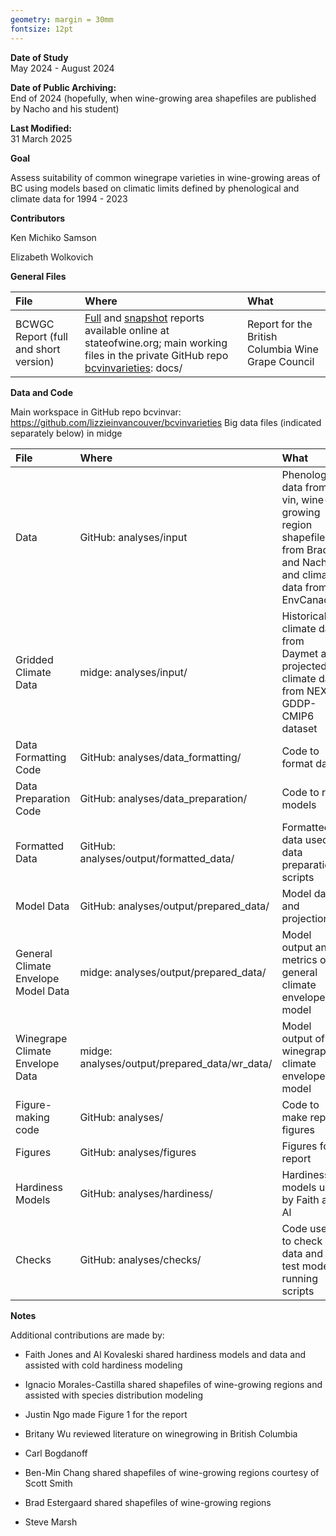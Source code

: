 ```yaml
---
geometry: margin = 30mm
fontsize: 12pt
---
```


__Date of Study__  
May 2024 - August 2024

__Date of Public Archiving:__  
End of 2024 (hopefully, when wine-growing area shapefiles are published by Nacho and his student)

__Last Modified:__  
31 March 2025

__Goal__  

Assess suitability of common winegrape varieties in wine-growing areas of BC using models based on climatic limits defined by phenological and climate data for 1994 - 2023

__Contributors__

Ken Michiko Samson

Elizabeth Wolkovich

__General Files__

| __File__  |__Where__ |__What__  |
|:---       |:-----    |:----     |
| BCWGC Report (full and short version) | [Full](https://stateofwine.org/wp-content/uploads/2024/09/bcvarsuitability.pdf) and [snapshot](https://stateofwine.org/wp-content/uploads/2024/09/bcvarsuitability_short.pdf) reports available online at stateofwine.org; main working files in the private GitHub repo [bcvinvarieties](https://github.com/lizzieinvancouver/bcvinvarieties): docs/ | Report for the British Columbia Wine Grape Council |

__Data and Code__

Main workspace in GitHub repo bcvinvar: https://github.com/lizzieinvancouver/bcvinvarieties
Big data files (indicated separately below) in midge

| __File__  |__Where__ |__What__  |
|:---       |:-----    |:----     |
| Data | GitHub: analyses/input | Phenological data from vin, wine-growing region shapefiles from Brad and Nacho, and climate data from EnvCanada|
| Gridded Climate Data | midge: analyses/input/ | Historical climate data from Daymet and projected climate data from NEX-GDDP-CMIP6 dataset |
| Data Formatting Code | GitHub: analyses/data_formatting/ | Code to format data |
| Data Preparation Code | GitHub: analyses/data_preparation/ | Code to run models |
| Formatted Data | GitHub: analyses/output/formatted_data/ | Formatted data used by data preparation scripts |
| Model Data | GitHub: analyses/output/prepared_data/ | Model data and projections |
| General Climate Envelope Model Data | midge: analyses/output/prepared_data/ | Model output and metrics of general climate envelope model  |
| Winegrape Climate Envelope Data | midge: analyses/output/prepared_data/wr_data/ | Model output of winegrape climate envelope model |
| Figure-making code | GitHub: analyses/ | Code to make report figures |
| Figures | GitHub: analyses/figures | Figures for report |
| Hardiness Models | GitHub: analyses/hardiness/ | Hardiness models used by Faith and Al |
| Checks | GitHub: analyses/checks/ | Code used to check data and test model-running scripts |

__Notes__

Additional contributions are made by:

- Faith Jones and Al Kovaleski shared hardiness models and data and assisted with cold hardiness modeling

- Ignacio Morales-Castilla shared shapefiles of wine-growing regions and assisted with species distribution modeling

- Justin Ngo made Figure 1 for the report

- Britany Wu reviewed literature on winegrowing in British Columbia

- Carl Bogdanoff

- Ben-Min Chang shared shapefiles of wine-growing regions courtesy of Scott Smith

- Brad Estergaard  shared shapefiles of wine-growing regions

- Steve Marsh